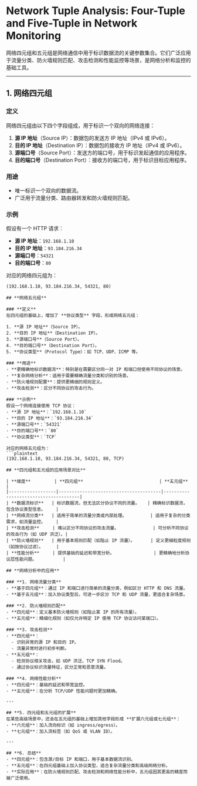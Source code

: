 # **Network Tuple Analysis: Four-Tuple and Five-Tuple in Network Monitoring**

网络四元组和五元组是网络通信中用于标识数据流的关键参数集合。它们广泛应用于流量分类、防火墙规则匹配、攻击检测和性能监控等场景，是网络分析和监控的基础工具。

---

## **1. 网络四元组**

### **定义**
网络四元组由以下四个字段组成，用于标识一个双向的网络连接：
1. **源 IP 地址**（Source IP）：数据包的发送方 IP 地址（IPv4 或 IPv6）。
2. **目的 IP 地址**（Destination IP）：数据包的接收方 IP 地址（IPv4 或 IPv6）。
3. **源端口号**（Source Port）：发送方的端口号，用于标识发起通信的应用程序。
4. **目的端口号**（Destination Port）：接收方的端口号，用于标识目标应用程序。

### **用途**
- 唯一标识一个双向的数据流。
- 广泛用于流量分类、路由器转发和防火墙规则匹配。

### **示例**
假设有一个 HTTP 请求：
- **源 IP 地址**：`192.168.1.10`
- **目的 IP 地址**：`93.184.216.34`
- **源端口号**：`54321`
- **目的端口号**：`80`

对应的网络四元组为：
```plaintext
(192.168.1.10, 93.184.216.34, 54321, 80)

## **网络五元组**

### **定义**
在四元组的基础上，增加了 **协议类型** 字段，形成网络五元组：

1. **源 IP 地址**（Source IP）。
2. **目的 IP 地址**（Destination IP）。
3. **源端口号**（Source Port）。
4. **目的端口号**（Destination Port）。
5. **协议类型**（Protocol Type）：如 TCP、UDP、ICMP 等。

### **用途**
- **更精确地标识数据流**：特别是在需要区分同一对 IP 和端口但使用不同协议的场景。
- **复杂网络分析**：适用于需要精确流量分类和识别的场景。
- **防火墙规则配置**：提供更精细的规则定义。
- **攻击检测**：区分不同协议的攻击行为。

### **示例**
假设一个网络连接使用 TCP 协议：
- **源 IP 地址**：`192.168.1.10`
- **目的 IP 地址**：`93.184.216.34`
- **源端口号**：`54321`
- **目的端口号**：`80`
- **协议类型**：`TCP`

对应的网络五元组为：
```plaintext
(192.168.1.10, 93.184.216.34, 54321, 80, TCP)

## **四元组和五元组的应用场景对比**

| **维度**         | **四元组**                             | **五元组**                          |
|------------------|---------------------------------------|--------------------------------------|
| **数据流标识**   | 标识数据流，但无法区分协议不同的流量。   | 精确标识数据流，包含协议类型信息。    |
| **网络流分类**   | 适用于简单的流量分类或内部处理。         | 适用于复杂的分类需求，如流量监控。    |
| **攻击检测**     | 难以区分不同协议的攻击流量。             | 可分析不同协议的攻击行为（如 UDP 洪泛）。|
| **防火墙规则**   | 用于基本规则匹配（如阻止 IP 流量）。      | 定义更细粒度规则（如按协议过滤）。     |
| **性能分析**     | 提供基础的延迟和带宽分析。               | 更精确地分析协议层性能问题。          |

## **网络分析中的应用**

### **1. 网络流量分类**
- **基于四元组**：通过 IP 和端口进行简单的流量分类，例如区分 HTTP 和 DNS 流量。
- **基于五元组**：加入协议类型后，可进一步区分 TCP 和 UDP 流量，更适合复杂场景。

### **2. 防火墙规则匹配**
- **四元组**：定义基本防火墙规则（如阻止某 IP 的所有流量）。
- **五元组**：精细化规则（如仅允许特定 IP 使用 TCP 协议访问某端口）。

### **3. 攻击检测**
- **四元组**：
  - 识别异常的源 IP 和目的 IP。
  - 流量异常时进行初步判断。
- **五元组**：
  - 检测协议相关攻击，如 UDP 洪泛、TCP SYN Flood。
  - 通过协议标识流量特征，区分正常和恶意流量。

### **4. 网络性能分析**
- **四元组**：基础的延迟和带宽监控。
- **五元组**：在分析 TCP/UDP 性能问题时更加精确。

---

## **5. 四元组和五元组的扩展**
在某些高级场景中，还会在五元组的基础上增加其他字段形成 **扩展六元组或七元组**：
- **六元组**：加入流向标识（如 ingress/egress）。
- **七元组**：加入流标签（如 QoS 或 VLAN ID）。

---

## **6. 总结**
- **四元组**：包含源/目标 IP 和端口，用于基本数据流识别。
- **五元组**：在四元组基础上加入协议类型，适合复杂流量分类和高级网络分析。
- **实际应用**：在防火墙规则匹配、攻击检测和网络性能分析中，五元组因其更高的精度而被广泛使用。
